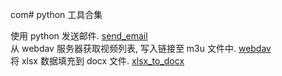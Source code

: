 com# python 工具合集

使用 python 发送邮件. [send_email](https://raw.gitmirror.com/9lit/pytools/main/email/send_email.py)  
从 webdav 服务器获取视频列表, 写入链接至 m3u 文件中. [webdav](https://raw.gitmirror.com/9lit/pytools/main/webdav/webdav.py)  
将 xlsx 数据填充到 docx 文件. [xlsx_to_docx](https://raw.gitmirror.com/9lit/pytools/main/other/xlsx_to_docx.py)

